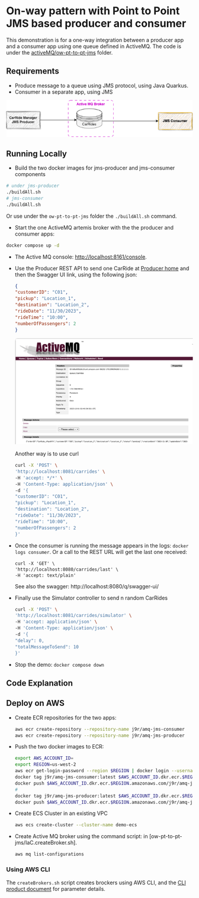 # On-way pattern with Point to Point JMS based producer and consumer

This demonstration is for a one-way integration between a producer app and a consumer app using one queue defined in ActiveMQ. The code is under the [activeMQ/ow-pt-to-pt-jms](https://github.com/jbcodeforce/aws-messaging-study/tree/main/amazonMQ/activeMQ/ow-pt-to-pt-jms) folder.

## Requirements

* Produce message to a queue using JMS protocol, using Java Quarkus.
* Consumer in a separate app, using JMS

![](./diagrams/ow-p2p-amq-jms.drawio.png)

## Running Locally

* Build the two docker images for jms-producer and jms-consumer components

```sh
# under jms-producer
./buildAll.sh
# jms-consumer
./buildAll.sh 
```

Or use under the `ow-pt-to-pt-jms` folder the `./buildAll.sh` command.

* Start the one ActiveMQ artemis broker with the the producer and consumer apps:

```sh
docker compose up -d
```

* The Active MQ console: [http://localhost:8161/console](http://localhost:8161/).
* Use the Producer REST API to send one CarRide at [Producer home](http://localhost:8081/) and then the Swagger UI link, using the following json:

    ```json
    {
    "customerID": "C01",
    "pickup": "Location_1",
    "destination": "Location_2",
    "rideDate": "11/30/2023",
    "rideTime": "10:00",
    "numberOfPassengers": 2
    }
    ```

    ![](./images/ow-p2p-amq.png)


    Another way is to use curl

    ```sh
    curl -X 'POST' \
    'http://localhost:8081/carrides' \
    -H 'accept: */*' \
    -H 'Content-Type: application/json' \
    -d '{
    "customerID": "C01",
    "pickup": "Location_1",
    "destination": "Location_2",
    "rideDate": "11/30/2023",
    "rideTime": "10:00",
    "numberOfPassengers": 2
    }'
    ```

* Once the consumer is running the message appears in the logs: `docker logs consumer`. Or a call to the REST URL will get the last one received:

    ```
    curl -X 'GET' \
    'http://localhost:8080/carrides/last' \
    -H 'accept: text/plain'
    ```

    See also the swagger: http://localhost:8080/q/swagger-ui/

* Finally use the Simulator controller to send n random CarRides

    ```sh
    curl -X 'POST' \
    'http://localhost:8081/carrides/simulator' \
    -H 'accept: application/json' \
    -H 'Content-Type: application/json' \
    -d '{
    "delay": 0,
    "totalMessageToSend": 10
    }'
    ```

* Stop the demo: `docker compose down`

## Code Explanation

## Deploy on AWS

* Create ECR repositories for the two apps:

    ```sh
    aws ecr create-repository --repository-name j9r/amq-jms-consumer
    aws ecr create-repository --repository-name j9r/amq-jms-producer
    ```

* Push the two docker images to ECR:

    ```sh
    export AWS_ACCOUNT_ID=
    export REGION=us-west-2
    aws ecr get-login-password --region $REGION | docker login --username AWS --password-stdin $AWS_ACCOUNT_ID.dkr.ecr.$REGION.amazonaws.com
    docker tag j9r/amq-jms-consumer:latest $AWS_ACCOUNT_ID.dkr.ecr.$REGION.amazonaws.com/j9r/amq-jms-consumer:latest
    docker push $AWS_ACCOUNT_ID.dkr.ecr.$REGION.amazonaws.com/j9r/amq-jms-consumer:latest
    #
    docker tag j9r/amq-jms-producer:latest $AWS_ACCOUNT_ID.dkr.ecr.$REGION.amazonaws.com/j9r/amq-jms-producer:latest
    docker push $AWS_ACCOUNT_ID.dkr.ecr.$REGION.amazonaws.com/j9r/amq-jms-producer:latest

    ```

* Create ECS Cluster in an existing VPC

    ```sh
    aws ecs create-cluster --cluster-name demo-ecs
    ```

* Create Active MQ broker using the command script: in [ow-pt-to-pt-jms/IaC.createBroker.sh]. 

    ```sh
    aws mq list-configurations
    ```

### Using AWS CLI

The `createBrokers.sh` script creates brockers using AWS CLI, and the [CLI product document](https://awscli.amazonaws.com/v2/documentation/api/latest/reference/mq/index.html) for parameter details.